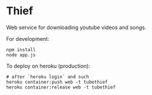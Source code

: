 # Thief

Web service for downloading youtube videos and songs.

For development:

    npm install
    node app.js

To deploy on heroku (production):

    # after `heroku login` and such
    heroku container:push web -t tubethief
    heroku container:release web -t tubethief
